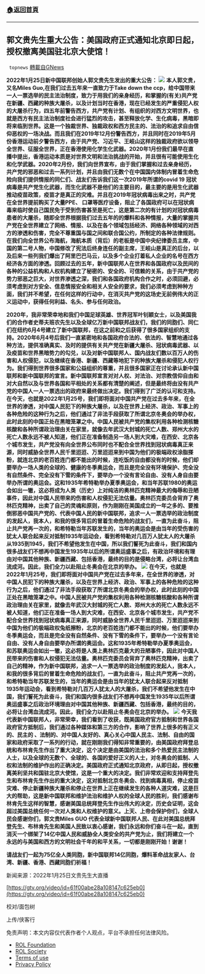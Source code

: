 ###  [:house:返回首頁](https://github.com/ourhimalayas/txt)
---


## 郭文贵先生重大公告：美国政府正式通知北京即日起，授权撤离美国驻北京大使馆！
` topnews` [轉載自GNews](https://gnews.org/zh-hans/1909015/)

**2022年1月25日新中国联邦创始人郭文贵先生发出的重大公告：**
![](https://assets.gnews.org/wp-content/uploads/2022/01/A01AB86F-6F12-4998-A11C-92F17C868E8C.jpeg)
**本人郭文贵，又名Miles Guo,在我们过去五年来一直致力于Take down the ccp，给中国带来一人一票选举的民主法治制度，致力于用我们的亲身经历，和掌握的(有关)共产党在新疆、西藏的种族大屠杀，以及计划当时在香港，现在已经发生的严重侵犯人权的大屠杀行为，四五年前警告西方，共产党有计划、有组织的对西方文明世界，也就是西方有民主法治制度社会进行猛烈的攻击，甚至释放化学、生化病毒，黑暗即将来临到世界。这是一个独裁世界、独裁政权和西方民主的、法治的和追求自由信仰恶权的一场决战。而且我们在2019年12月份警告西方，并且同时在2019年5月份香港运动前夕警告西方，由于共产党、习近平、王岐山这样的独裁政府欲以领导全世界、征服全世界，正在香港使用化学生化武器。2020年1月份我们最早在直播中提出，香港运动本质是对世界文明和法治挑战的开始，并且很有可能使用生化和化学武器。2020年2月份，我们向世界宣布，由于我们掌握和过去亲身经历，共产党的邪恶和过去一系列计划，并且由我们无数个在中国国内体制内冒着生命危险向我们提供情报的同仁们、战友们告诉我们这一次2019年所谓的covid 19 冠状病毒是共产党生化武器，而生化武器不是他们的主要目的，最主要的是用生化武器推动疫苗政策，疫苗才是真正的灾难。并且在2019年冠状病毒出来之时，共产党在全世界提前购买了大量PPE、 口罩等医疗设备，阻止了各国政府可以在冠状病毒来临时使自己国民免于受到伤害甚至是死亡，这是第二次的有计划的对冠状病毒患者的大屠杀，随即全世界根据我们过去五年的的爆料和各种情报，大量的掌握共产党在全世界建立了网络、情报、以及在各个领域包括经济、网络各种领域的对西方的渗透和伤害，完全不尊重国与国之间和联合国公约，所制定的各种法律规则。在我们向全世界公布海航，海航本质（背后）的老板是中国中央纪律委员主席，中国的第二号人物，中国修改了宪法后终身连任的副主席，王岐山是真正的后台，以及后来一些列我们爆出了阿里巴巴马云，以及多个企业打着私人企业的名号在西方经济各方面的渗透。回顾过去的五年，新中国联邦人在世界和各国政府以及民间的各种的公益机构和人权机构建立了秘密的、安全的、可信赖的关系，由于共产党的势力邪恶之巨大，对世界渗透之深，我们和各国政府机构合作之时，必须回避，必须考虑到对方安全、信息情报安全和相关人安全的要求，我们必须考虑到种种方面，我们并不希望，在任何这样的行动中，在消灭共产党的这场史无前例伟大的正义运动中，获得任何利益、名头、参与任何政治。**

**2020年，我非常荣幸地和我们中国足球英雄、世界冠军叶钊颖女士，以及美国我们的合作者史蒂夫班农先生以及全球亿万新中国联邦战友们，我们的同胞们、同仁们在纽约6月4号建立了新中国联邦，在这之前和之后获得了很多国家组织的支持。2020年6月4号后我们一直紧密地和各国政府合法的、依法的、智慧地通过各种方法，提供准确真实、及时的提供有关共产党在新疆大屠杀、冠状病毒武器、以及疫苗和世界黑暗势力的勾兑，以及对新中国联邦人、国内战友们数以百万人的伤害和人权侵犯，以及继续在香港、新疆、西藏等地犯下的种族大屠杀和侵犯人权行为。我们得到世界很多国家和公益组织的尊重，并且很多国家正在讨论承认新中国联邦和新中国联邦的宣言。新中国联邦宣言对对人权、对法治、对宗教信仰自由和对大自然以及与世界各国和平相处的关系都有清楚的阐述，但是最终将由没有共产党的中国人一人一票选出的政府来最终做出决定。我们得到了广泛的认可和支持。在今天，也就是2022年1月25号，我们即将面对中国共产党在过去多年来，在全世界的渗透，对中国人民犯下的种族大屠杀，以及在世界上经济、政治、军事上的各种危险的这种行为之后，他们通过了非法手段获取了所谓北京冬奥会的举办权，此时此刻的中国正处在黑暗笼罩之中。中国人民被共产党的集权利用各种检测核糖核酸和各种所谓政治理由关在家里，就像去年武汉大封城的死亡人数、郑州大水的死亡人数永远不被人知道，他们正在准备制造另一场人到大灾难，在西安、北京各个城市发生，共产党没有向全世界公布同时也不配合全世界找到冠状病毒真正来源，同时威胁全世界人民千里迢迢、万里迢迢来到中国为他们的极端政权涂脂搽粉，就连北京的老百姓连门都不能出的时候，连吃饭的自由都没有的时候，他们却要举办一场人类的全球的、健康的冬季奥运会，而且是完全没有环境保护、完全没有自然条件、完全没有下雪的条件下，要举办一个没有言论自由、没有人身自由要举办所谓的奥运会。这和1935年希特勒举办夏季奥运会，和当年苏联1980的奥运会如出一辙，这必将成为人类（历史）上对纯洁的奥林匹克精神最大的侮辱和丑陋事件，因此对中国人民带来的伤害和人权侵犯无法估量。奥林匹克委员会背弃了奥林匹克精神，出卖了自己的灵魂和原则，作为刚刚在美国成立的一年之多的、要推倒邪恶中国共产党的、代表中国人民的新中国联邦，追求一人一票选举的政治制度的发起人，我本人，和我的很多背后的冒着生命危险的战友们，一直为此奋斗，阻止共产党再一次的，和希特勒当年苏联发生的，当年的奥运会是由当年的受伤害的犹太人联合起来反对抵制1935年运动会，看到希特勒对几百万人犹太人的大屠杀从1935到1945，我们不希望他发生在中国，所以我们誓死为此奋斗，我们和国内很多战友们不想再中国发生1935年以后的所谓奥运盛事之后，有政治环境和有理由对中国其他种族、新疆西藏、包括香港，最终的目的是侵略台湾，必将让台湾血流成河。因此，我们全力以赴阻止冬奥会在北京的举办。**
![](https://assets.gnews.org/wp-content/uploads/2022/01/25233B41-1AF1-49F1-BBDD-CF4C3C602B63.jpeg)
**在今天，也就是2022年1月25号，我们即将面对中国共产党在过去多年来，在全世界的渗透，对中国人民犯下的种族大屠杀，以及在世界上经济、政治、军事上的各种危险的这种行为之后，他们通过了非法手段获取了所谓北京冬奥会的举办权，此时此刻的中国正处在黑暗笼罩之中。中国人民被共产党的集权利用各种检测核糖核酸和各种所谓政治理由关在家里，就像去年武汉大封城的死亡人数、郑州大水的死亡人数永远不被人知道，他们正在准备一场人到大灾难，在西安、北京各个城市发生，共产党不配合全世界找到冠状病毒真正来源，同时威胁全世界人民千里迢迢、万里迢迢来到中国为他们的极端政权兔纸擦粉，北京的老百姓连门都不能出的时候，他们要举办冬季奥运会，而且是完全没有自然条件、没有下雪的条件下，要举办一个没有言论自由、没有人身自由要举办所谓的奥运会。这和1935年希特勒举办夏季奥运会，和苏联奥运会如出一辙，这必将是人类上奥林匹克最大的丑陋事件，因此对中国人民带来的伤害和人权侵犯无法估量。奥林匹克委员会背弃了奥林匹克精神，出卖了自己的精神，作为新中国联邦，追求一人一票选举的政治制度的发起人，我本人，和我的很多背后的冒着生命危险的战友们，一直为此奋斗，阻止共产党再一次的，和希特勒当年苏联发生的，当年的奥运会是由当年的犹太人联合起来反对抵制1935年运动会，看到希特勒对几百万人犹太人的大屠杀，我们不希望他发生在中国，我们誓死为此奋斗，我们和国内很多战友们不想再中国发生1935年以后所谓奥运盛事之后政治环境理由对中国其他种族、新疆西藏、包括香港，最终的目的，必将让台湾血流成河。因此，我们全力以赴阻止冬奥会在北京的举办。**
![](https://assets.gnews.org/wp-content/uploads/2022/01/DAADBF11-18EE-4F60-BF8F-5A111C751AD5.jpeg)
**今天我代表新中国联邦人，非常荣幸，我们看到了收获，既美国政府官方抵制和世界各国政府官方抵制后，我们通过各种媒体和第三方的合作，影响了世界上很多的有正义的、民主的 、法制的、对中国人友好的、真心关心中国人民主、法制、自由的国家和政府采取了一系列的行动，就在刚刚我们得知非常重要的，由美国政府拜登总统和布林肯先生作出了重大决定，这个决定是由美国的法治和多个热爱民主法制的人士，以及全球的无数个、全球的、各国的爱好正义的人士，对冬奥会的抵制、人权和法制的维护作出的正确决定。美国政府正式通知北京政府，从即日起，授权撤离美利坚共和国驻北京大使馆，这是一个重大的决定。我们非常欢迎和支持拜登先生和布林肯先生作出的重大决定，这对抵制北京冬奥会、找到病毒真相，停止疫苗灾难、停止新疆种族大屠杀和停止在世界上正在继续发生的各种人道灾难，这是巨大的帮助，这是新中国联邦和维护法治和维护人权的全球人民的胜利，我们感谢布林肯先生这样的智慧，感谢美国总统拜登先生作出伟大的决定，历史会证明，这会超过美国总统任何一次对人类和人权维护的意义。上天、上帝会保护你们，全球人民会感谢你们，郭文贵Miles GUO 代表全球新中国联邦人民、在此对美国总统拜登先生、布林肯先生和美国人民致以衷心感谢，我们永远和你们奋斗在一起，直到消灭一个绑架了14亿中国人民和威胁全人类安全的共产党为止，我们将建立一个永远的与美国和西方的文明社会千年的和平关系，一切都是刚刚开始！谢谢！**

**请战友们一起为75亿全人类同胞，新中国联邦14亿同胞，爆料革命战友家人、台湾、新疆、香港、西藏同胞们祈福！**



新闻来源：2022年1月25日文贵先生大直播

[https://gtv.org/video/id=61f00abe28a108147c625eb0](https://gtv.org/video/id=61f00abe28a108147c625eb0)

校对/面包树

上传/侠客行

 

免责声明：本文内容仅代表作者个人观点，平台不承担任何法律风险。

- [ROL Foundation](https://rolfoundation.org/)
- [ROL Society](https://rolsociety.org/)
- [Terms of use](https://gnews.org/terms-of-use-3/)
- [Privacy Policy](https://gnews.org/privacy-policy/)
